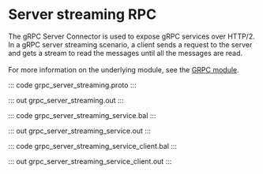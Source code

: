 # Server streaming RPC

The gRPC Server Connector is used to expose gRPC services over HTTP/2.
In a gRPC server streaming scenario, a client sends a request to the server and gets a stream to read the messages until all the messages are read.<br/><br/>
For more information on the underlying module, 
see the [GRPC module](https://lib.ballerina.io/ballerina/grpc/latest/).

::: code grpc_server_streaming.proto :::

::: out grpc_server_streaming.out :::

::: code grpc_server_streaming_service.bal :::

::: out grpc_server_streaming_service.out :::

::: code grpc_server_streaming_service_client.bal :::

::: out grpc_server_streaming_service_client.out :::